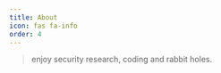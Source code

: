 ```yaml
---
title: About
icon: fas fa-info
order: 4
---
```



> enjoy security research, coding and rabbit holes.
